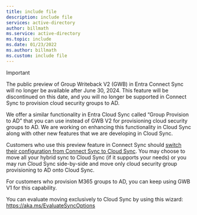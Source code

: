 ```yaml
---
title: include file
description: include file
services: active-directory
author: billmath
ms.service: active-directory
ms.topic: include
ms.date: 01/23/2022
ms.author: billmath
ms.custom: include file
---
```



>[!IMPORTANT]
>The public preview of Group Writeback V2 (GWB) in Entra Connect Sync will no longer be available after June 30, 2024. This feature will be discontinued on this date, and you will no longer be supported in Connect Sync to provision cloud security groups to AD.  
>
>We offer a similar functionality in Entra Cloud Sync called “Group Provision to AD” that you can use instead of GWB V2 for provisioning cloud security groups to AD. We are working on enhancing this functionality in Cloud Sync along with other new features that we are developing in Cloud Sync. 
>
>Customers who use this preview feature in Connect Sync should [switch their configuration from Connect Sync to Cloud Sync](https://aka.ms/GWBV2toGPADCS). You may choose to move all your hybrid sync to Cloud Sync (if it supports your needs) or you may run Cloud Sync side-by-side and move only cloud security group provisioning to AD onto Cloud Sync. 
>
>For customers who provision M365 groups to AD, you can keep using GWB V1 for this capability.   
>
>You can evaluate moving exclusively to Cloud Sync by using this wizard: https://aka.ms/EvaluateSyncOptions  